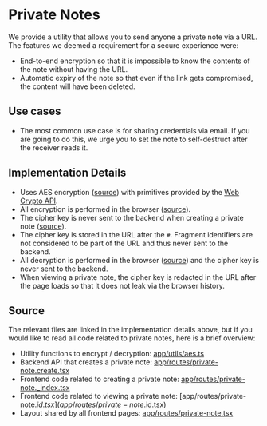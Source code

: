 # Private Notes

We provide a utility that allows you to send anyone a private note via a URL. The features we deemed a requirement for a secure experience were:

- End-to-end encryption so that it is impossible to know the contents of the note without having the URL.
- Automatic expiry of the note so that even if the link gets compromised, the content will have been deleted.

## Use cases

- The most common use case is for sharing credentials via email. If you are going to do this, we urge you to set the note to self-destruct after the receiver reads it.

## Implementation Details

- Uses AES encryption ([source](app/utils/aes.ts)) with primitives provided by the [Web Crypto API](https://developer.mozilla.org/en-US/docs/Web/API/Web_Crypto_API).
- All encryption is performed in the browser ([source](app/routes/private-note._index.tsx#L68-L71)).
- The cipher key is never sent to the backend when creating a private note ([source](app/routes/private-note._index.tsx#L74-L80)).
- The cipher key is stored in the URL after the `#`. Fragment identifiers are not considered to be part of the URL and thus never sent to the backend.
- All decryption is performed in the browser ([source](app/routes/private-note.$id.tsx#L102-L111)) and the cipher key is never sent to the backend.
- When viewing a private note, the cipher key is redacted in the URL after the page loads so that it does not leak via the browser history.

## Source

The relevant files are linked in the implementation details above, but if you would like to read all code related to private notes, here is a brief overview:

- Utility functions to encrypt / decryption: [app/utils/aes.ts](app/utils/aes.ts)
- Backend API that creates a private note: [app/routes/private-note.create.tsx](app/routes/private-note.create.tsx)
- Frontend code related to creating a private note: [app/routes/private-note.\_index.tsx](app/routes/private-note._index.tsx)
- Frontend code related to viewing a private note: [app/routes/private-note.$id.tsx](app/routes/private-note.$id.tsx)
- Layout shared by all frontend pages: [app/routes/private-note.tsx](app/routes/private-note.tsx)
